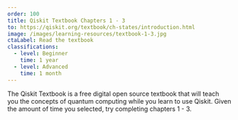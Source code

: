 ```yaml
---
order: 100
title: Qiskit Textbook Chapters 1 - 3
to: https://qiskit.org/textbook/ch-states/introduction.html
image: /images/learning-resources/textbook-1-3.jpg
ctaLabel: Read the textbook
classifications:
  - level: Beginner
    time: 1 year
  - level: Advanced
    time: 1 month
---
```

The Qiskit Textbook is a free digital open source textbook that will teach you the concepts of quantum computing while you learn to use Qiskit. Given the amount of time you selected, try completing chapters 1 - 3.